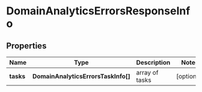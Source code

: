 # DomainAnalyticsErrorsResponseInfo

## Properties

| Name | Type | Description | Notes |
|------------ | ------------- | ------------- | -------------|
**tasks** | **DomainAnalyticsErrorsTaskInfo[]** | array of tasks |[optional]|